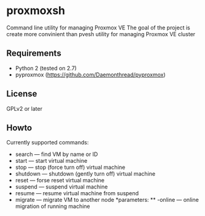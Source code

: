 # proxmoxsh
Command line utility for managing Proxmox VE
The goal of the project is create more convinient than pvesh utility for managing Proxmox VE cluster
## Requirements
* Python 2 (tested on 2.7)
* pyproxmox (https://github.com/Daemonthread/pyproxmox)

## License
GPLv2 or later

## Howto
Currently supported commands:
* search <request> — find VM by name or ID
* start <VM ID> — start virtual machine
* stop <VM ID> — stop (force turn off) virtual machine
* shutdown <VM ID> — shutdown (gently turn off) virtual machine
* reset <VM ID> — forse reset virtual machine
* suspend <VM ID> — suspend virtual machine
* resume <VM ID> — resume virtual machine from suspend
* migrate <VM ID> <Destination node> <parameters> — migrate VM to another node
*parameters:
** -online — online migration of running machine
